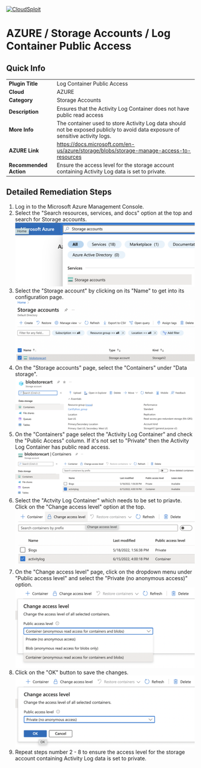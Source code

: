[![CloudSploit](https://cloudsploit.com/img/logo-new-big-text-100.png "CloudSploit")](https://cloudsploit.com)

# AZURE / Storage Accounts / Log Container Public Access

## Quick Info

| | |
|-|-|
| **Plugin Title** | Log Container Public Access |
| **Cloud** | AZURE |
| **Category** | Storage Accounts |
| **Description** | Ensures that the Activity Log Container does not have public read access |
| **More Info** | The container used to store Activity Log data should not be exposed publicly to avoid data exposure of sensitive activity logs. |
| **AZURE Link** | https://docs.microsoft.com/en-us/azure/storage/blobs/storage-manage-access-to-resources |
| **Recommended Action** | Ensure the access level for the storage account containing Activity Log data is set to private. |

## Detailed Remediation Steps

1. Log in to the Microsoft Azure Management Console.
2. Select the "Search resources, services, and docs" option at the top and search for Storage accounts. </br> <img src="/resources/azure/storageaccounts/log-container-public-access/step2.png"/>
3. Select the "Storage account" by clicking on its "Name" to get into its configuration page.</br> <img src="/resources/azure/storageaccounts/log-container-public-access/step3.png"/> 
4. On the "Storage accounts" page, select the "Containers" under "Data storage". </br> <img src="/resources/azure/storageaccounts/log-container-public-access/step4.png"/> 
5. On the "Containers" page select the "Activity Log Container" and check the "Public Access" column. If it's not set to "Private" then the Activity Log Container has public read access.</br> <img src="/resources/azure/storageaccounts/log-container-public-access/step5.png"/> 
6. Select the "Actvity Log Container" which needs to be set to priavte. Click on the "Change access level" option at the top.</br>  <img src="/resources/azure/storageaccounts/log-container-public-access/step6.png"/> 
7. On the "Change access level" page, click on the dropdown menu under "Public access level" and select the "Private (no anonymous access)" option.</br>  <img src="/resources/azure/storageaccounts/log-container-public-access/step7.png"/> 
8. Click on the "OK" button to save the changes.</br>  <img src="/resources/azure/storageaccounts/log-container-public-access/step8.png"/> 
9. Repeat steps number 2 - 8 to ensure the access level for the storage account containing Activity Log data is set to private.</br>

